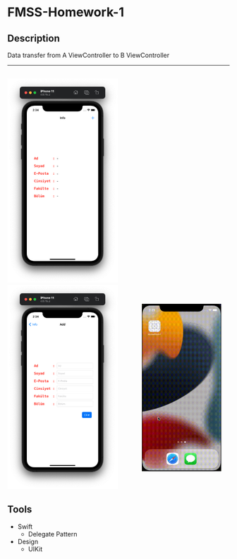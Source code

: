 # FMSS-Homework-1

## Description

Data transfer from A ViewController to B ViewController

---
[<img src="images/1.png" width="250"/>]()
[<img src="images/2.png" width="250"/>]()
[<img src="gif/App.gif" width="180" height="380" style="margin-left: 50px; margin-bottom: 40px"/>]()
---

## Tools
- Swift
    - Delegate Pattern
- Design
    - UIKit

